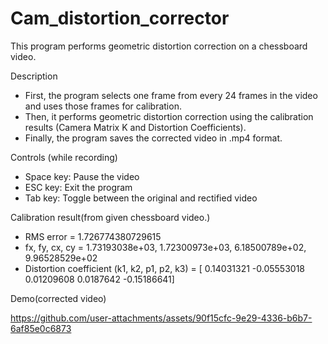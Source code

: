 # Cam_distortion_corrector

This program performs geometric distortion correction on a chessboard video.

Description
- First, the program selects one frame from every 24 frames in the video and uses those frames for calibration.
- Then, it performs geometric distortion correction using the calibration results (Camera Matrix K and Distortion Coefficients).
- Finally, the program saves the corrected video in .mp4 format.

Controls (while recording)
- Space key: Pause the video
- ESC key: Exit the program
- Tab key: Toggle between the original and rectified video

Calibration result(from given chessboard video.)
- RMS error = 1.726774380729615
- fx, fy, cx, cy = 1.73193038e+03, 1.72300973e+03, 6.18500789e+02, 9.96528529e+02
- Distortion coefficient (k1, k2, p1, p2, k3) = [ 0.14031321 -0.05553018  0.01209608  0.0187642  -0.15186641]

Demo(corrected video)

https://github.com/user-attachments/assets/90f15cfc-9e29-4336-b6b7-6af85e0c6873

